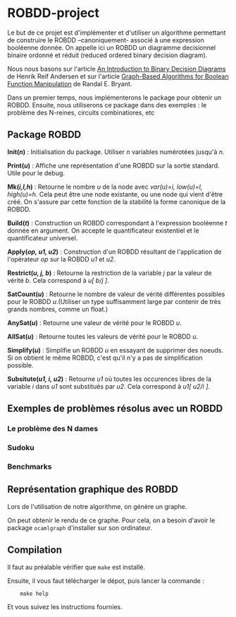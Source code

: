 # ROBDD-project

Le but de ce projet est d'implémenter et d'utiliser un algorithme permettant de construire le ROBDD –canoniquement- associé à une expression booléenne donnée.
On appelle ici un ROBDD un diagramme decisionnel binaire ordonné et réduit (reduced ordered binary decision diagram).

Nous nous basons sur l'article [An Introduction to Binary Decision Diagrams](https://www.cmi.ac.in/~madhavan/courses/verification-2011/andersen-bdd.pdf) de Henrik Reif Andersen et sur l'article [Graph-Based Algorithms
for Boolean Function Manipulation](http://www.cs.cmu.edu/~bryant/pubdir/ieeetc86.pdf) de Randal E. Bryant.

Dans un premier temps, nous implémenterons le package pour obtenir un ROBDD.
Ensuite, nous utiliserons ce package dans des exemples : le problème des N-reines,
circuits combinatiores, etc

## Package ROBDD

**Init(*****n*****)** : Initialisation du package. Utiliser *n* variables numérotées jusqu'à *n*.

**Print(*****u*****)** : Affiche une représentation d'une ROBDD sur la sortie standard. Utile pour le debug.

**Mk(*****i,l,h*****)** : Retourne le nombre *u* de la node avec *var(u)=i, low(u)=l, high(u)=h*. Cela peut être une node existante, ou une node qui vient d'être créé. On s'assure par cette fonction de la stabilité la forme canonique de la ROBDD.

**Build(*****t*****)** : Construction un ROBDD correspondant à l'expression booléenne *t* donnée en argument. On accepte le quantificateur existentiel et le quantificateur universel.

**Apply(*****op, u1, u2*****)** : Construction d'un ROBDD résultant de l'application de l'opérateur *op* sur la ROBDD *u1* et *u2*.

**Restrict(*****u, j, b*****)** : Retourne la restriction de la variable *j* par la valeur de vérité *b*. Cela correspond à *u[ b/j ]*.

**SatCount(*****u*****)** : Retourne le nombre de valeur de vérité différentes possibles pour le ROBDD *u*.(Utiliser un type suffisamment large par contenir de très grands nombres, comme un float.)

**AnySat(*****u*****)** : Retourne une valeur de vérité pour le ROBDD *u*.

**AllSat(*****u*****)** : Retourne toutes les valeurs de vérité pour le ROBDD *u*.

**Simplify(*****u*****)** : Simplifie un ROBDD *u* en essayant de supprimer des noeuds. Si on obtient le même ROBDD, c'est qu'il n'y a pas de simplification possible.

**Subsitute(*****u1, i, u2*****)** : Retourne *u1* où toutes les occurences libres de la variable *i* dans *u1* sont substitués par *u2*. Cela correspond à *u1[ u2/i ]*.

## Exemples de problèmes résolus avec un ROBDD

### Le problème des N dames

### Sudoku

### Benchmarks

## Représentation graphique des ROBDD

Lors de l'utilisation de notre algorithme, on génère un graphe.

On peut obtenir le rendu de ce graphe. Pour cela, on a besoin d'avoir le package `ocamlgraph` d'installer sur son ordinateur.

## Compilation 

Il faut au préalable vérifier que `make` est installé.

Ensuite, il vous faut télécharger le dépot, puis lancer la commande :

```
    make help
```

Et vous suivez les instructions fournies.